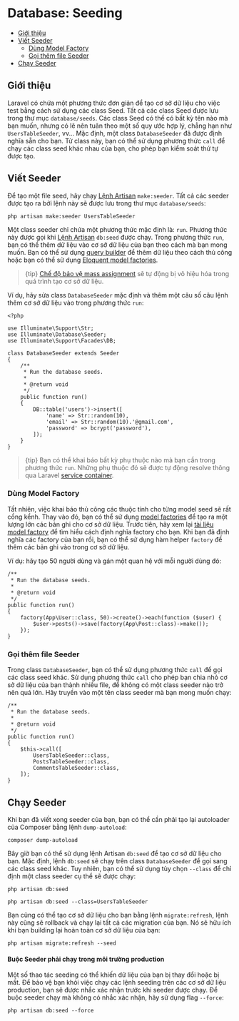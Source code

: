 # Database: Seeding

- [Giới thiệu](#introduction)
- [Viết Seeder](#writing-seeders)
    - [Dùng Model Factory](#using-model-factories)
    - [Gọi thêm file Seeder](#calling-additional-seeders)
- [Chạy Seeder](#running-seeders)

<a name="introduction"></a>
## Giới thiệu

Laravel có chứa một phương thức đơn giản để tạo cơ sở dữ liệu cho việc test bằng cách sử dụng các class Seed. Tất cả các class Seed được lưu trong thư mục `database/seeds`. Các class Seed có thể có bất kỳ tên nào mà bạn muốn, nhưng có lẽ nên tuân theo một số quy ước hợp lý, chẳng hạn như `UsersTableSeeder`, vv... Mặc định, một class `DatabaseSeeder` đã được định nghĩa sẵn cho bạn. Từ class này, bạn có thể sử dụng phương thức `call` để chạy các class seed khác nhau của bạn, cho phép bạn kiểm soát thứ tự được tạo.

<a name="writing-seeders"></a>
## Viết Seeder

Để tạo một file seed, hãy chạy [Lệnh Artisan](/docs/{{version}}/artisan) `make:seeder`. Tất cả các seeder được tạo ra bởi lệnh này sẽ được lưu trong thư mục `database/seeds`:

    php artisan make:seeder UsersTableSeeder

Một class seeder chỉ chứa một phương thức mặc định là: `run`. Phương thức này được gọi khi [Lệnh Artisan](/docs/{{version}}/artisan) `db:seed` được chạy. Trong phương thức `run`, bạn có thể thêm dữ liệu vào cơ sở dữ liệu của bạn theo cách mà bạn mong muốn. Bạn có thể sử dụng [query builder](/docs/{{version}}/queries) để thêm dữ liệu theo cách thủ công hoặc bạn có thể sử dụng [Eloquent model factories](/docs/{{version}}/database-testing#writing-factories).

> {tip} [Chế độ bảo vệ mass assignment](/docs/{{version}}/eloquent#mass-assignment) sẽ tự động bị vô hiệu hóa trong quá trình tạo cơ sở dữ liệu.

Ví dụ, hãy sửa class `DatabaseSeeder` mặc định và thêm một câu số câu lệnh thêm cơ sở dữ liệu vào trong phương thức `run`:

    <?php

    use Illuminate\Support\Str;
    use Illuminate\Database\Seeder;
    use Illuminate\Support\Facades\DB;

    class DatabaseSeeder extends Seeder
    {
        /**
         * Run the database seeds.
         *
         * @return void
         */
        public function run()
        {
            DB::table('users')->insert([
                'name' => Str::random(10),
                'email' => Str::random(10).'@gmail.com',
                'password' => bcrypt('password'),
            ]);
        }
    }

> {tip} Bạn có thể khai báo bất kỳ phụ thuộc nào mà bạn cần trong phương thức `run`. Những phụ thuộc đó sẽ được tự động resolve thông qua Laravel [service container](/docs/{{version}}/container).

<a name="using-model-factories"></a>
### Dùng Model Factory

Tất nhiên, việc khai báo thủ công các thuộc tính cho từng model seed sẽ rất cồng kềnh. Thay vào đó, bạn có thể sử dụng [model factories](/docs/{{version}}/database-testing#writing-factories) để tạo ra một lượng lớn các bản ghi cho cơ sở dữ liệu. Trước tiên, hãy xem lại [tài liệu model factory](/docs/{{version}}/database-testing#writing-factories) để tìm hiểu cách định nghĩa factory cho bạn. Khi bạn đã định nghĩa các factory của bạn rồi, bạn có thể sử dụng hàm helper `factory` để thêm các bản ghi vào trong cơ sở dữ liệu.

Ví dụ: hãy tạo 50 người dùng và gán một quan hệ với mỗi người dùng đó:

    /**
     * Run the database seeds.
     *
     * @return void
     */
    public function run()
    {
        factory(App\User::class, 50)->create()->each(function ($user) {
            $user->posts()->save(factory(App\Post::class)->make());
        });
    }

<a name="calling-additional-seeders"></a>
### Gọi thêm file Seeder

Trong class `DatabaseSeeder`, bạn có thể sử dụng phương thức `call` để gọi các class seed khác. Sử dụng phương thức `call` cho phép bạn chia nhỏ cơ sở dữ liệu của bạn thành nhiều file, để không có một class seeder nào trở nên quá lớn. Hãy truyền vào một tên class seeder mà bạn mong muốn chạy:

    /**
     * Run the database seeds.
     *
     * @return void
     */
    public function run()
    {
        $this->call([
            UsersTableSeeder::class,
            PostsTableSeeder::class,
            CommentsTableSeeder::class,
        ]);
    }

<a name="running-seeders"></a>
## Chạy Seeder

Khi bạn đã viết xong seeder của bạn, bạn có thể cần phải tạo lại autoloader của Composer bằng lệnh `dump-autoload`:

    composer dump-autoload

Bây giờ bạn có thể sử dụng lệnh Artisan `db:seed` để tạo cơ sở dữ liệu cho bạn. Mặc định, lệnh `db:seed` sẽ chạy trên class `DatabaseSeeder` để gọi sang các class seed khác. Tuy nhiên, bạn có thể sử dụng tùy chọn `--class` để chỉ định một class seeder cụ thể sẽ được chạy:

    php artisan db:seed

    php artisan db:seed --class=UsersTableSeeder

Bạn cũng có thể tạo cơ sở dữ liệu cho bạn bằng lệnh `migrate:refresh`, lệnh này cũng sẽ rollback và chạy lại tất cả các migration của bạn. Nó sẽ hữu ích khi bạn building lại hoàn toàn cơ sở dữ liệu của bạn:

    php artisan migrate:refresh --seed

<a name="forcing-seeding-production"></a>
#### Buộc Seeder phải chạy trong môi trường production

Một số thao tác seeding có thể khiến dữ liệu của bạn bị thay đổi hoặc bị mất. Để bảo vệ bạn khỏi việc chạy các lệnh seeding trên các cơ sở dữ liệu production, bạn sẽ được nhắc xác nhận trước khi seeder được chạy. Để buộc seeder chạy mà không có nhắc xác nhận, hãy sử dụng flag `--force`:

    php artisan db:seed --force
